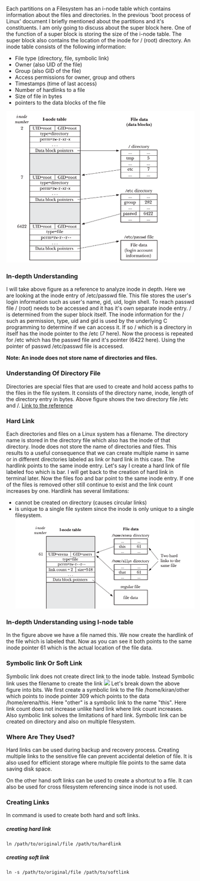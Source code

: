 Each partitions on a Filesystem has an i-node table which contains information about the files and directories. In the previous 'boot process of Linux' document I briefly mentioned about the partitions and it's constituents. I am only going to discuss about the super block here. One of the function of a super block is  storing the size of the i-node table. The super block also contains the location of the inode for / (root) directory.
An inode table consists of the following information:

* File type (directory, file, symbolic link)
* Owner (also UID of the file)
* Group (also GID of the file)
* Access permissions for owner, group and others
* Timestamps (time of last access)
* Number of hardlinks to a file
* Size of file in bytes
* pointers to the data blocks of the file

![](attachments/Inode_one.png)
### In-depth Understanding 
I will take above figure as a reference to analyze inode in depth. Here we are looking at the inode entry of /etc/passwd file. This file stores the user's login information such as user's name, gid, uid, login shell. To reach passwd file / (root) needs to be accessed and it has it's own separate inode entry. / is determined from the super block itself. The inode information for the / such as permission, type, uid and gid is used by the underlying C programming to determine if we can access it. If so / which is a directory in itself has the inode pointer to the /etc (7 here). Now the process is repeated for /etc which has the passwd file and it's  pointer (6422 here). Using the pointer of passwd /etc/passwd file is accessed.

**Note: An inode does not store name of directories and files.** 

### Understanding Of Directory File
Directories are special files that are used to create and hold access paths to the files in the file system. It consists of the directory name, inode, length of the directory entry in bytes. Above figure shows the two directory file /etc and /.
[Link to the reference](https://tldp.org/LDP/tlk/fs/filesystem.html#tth_sEc9.1.4)


### Hard Link
Each directories and files on a Linux system has a filename. The directory name is stored in the directory file which also has the inode of that directory. Inode does not store the name of directories and files. This results to a useful consequence that we can create multiple name in same or in different directories labeled as link or hard link in this case. The hardlink points to the same inode entry. Let's say I create a hard link of file labeled foo which is bar. I will get back to the creation of hard link in terminal later. Now the files foo and bar point to the same inode entry. If one of the files is removed other still continue to exist and the link count increases by one. 
Hardlink has several limitations:
- cannot be created on directory (causes circular links)
- is unique to a single file system since the inode is only unique to a single filesystem.
![](attachments/Inode_2.png)

### In-depth Understanding using I-node table
In the figure above we have a file named this. We now create the hardlink of the file which is labeled that. Now as you can see it both points to the same inode pointer 61 which is the actual location of the file data.

### Symbolic link Or Soft Link
Symbolic link does not create direct link to the inode table. Instead Symbolic link uses the filename to create the link 
![](Inode_3.png)
Let's break down the above figure into bits. We first create a symbolic link to the file /home/kiran/other which points to inode pointer 309 which points to the data /home/erena/this. Here "other" is a symbolic link to the name "this". Here link count does not increase unlike hard link where link count increases. Also symbolic link solves the limitations of hard link. Symbolic link can be created on directory and also on multiple filesystem.

### Where Are They Used?
Hard links can be used during backup and recovery process. Creating multiple links to the sensitive file can prevent accidental deletion of file. It is also used for efficient storage where multiple file points to the same data saving disk space.

On the other hand soft links can be used to create a shortcut to a file. It can also be used for cross filesystem referencing since inode is not used.



### Creating  Links
ln command is used to create both hard and soft links.

##### creating hard link
```
ln /path/to/original/file /path/to/hardlink

```

##### creating soft link
```
ln -s /path/to/original/file /path/to/softlink
```
